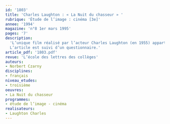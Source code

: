 ```yaml
---
id: '1803'
title: 'Charles Laughton : « La Nuit du chasseur » '
rubrique: 'Étude de l’image : cinéma [3e]'
annee: '1994'
magazine: 'n°8 1er mars 1995'
pages: '7'
description: 
  'L’unique film réalisé par l’acteur Charles Laughton (en 1955) appartient à la légende du cinéma. Film inclassable, film d’une grande richesse thématique et formelle, il s’apparente au conte de fées, à la chronique sociale et au film noir. Il met en scène des enfants poursuivis par un « pasteur » plus proche de la Barbe bleue ou de l’ogre que de l’être bienveillant que l’on imagine dans son costume noir.
  L’article est suivi d’un questionnaire.'
article_pdf: '1803.pdf'
revue: 'L’école des lettres des collèges'
auteurs:
- Norbert Czarny
disciplines:
- français
niveau_etudes:
- troisième
oeuvres:
- La Nuit du chasseur
programmes:
- étude de l’image - cinéma
realisateurs:
- Laughton Charles
---
```

